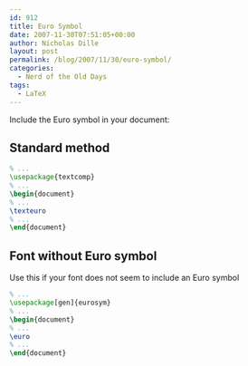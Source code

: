 ```yaml
---
id: 912
title: Euro Symbol
date: 2007-11-30T07:51:05+00:00
author: Nicholas Dille
layout: post
permalink: /blog/2007/11/30/euro-symbol/
categories:
  - Nerd of the Old Days
tags:
  - LaTeX
---
```

Include the Euro symbol in your document:<!--more-->

## Standard method

```latex
% ...
\usepackage{textcomp}
% ...
\begin{document}
% ...
\texteuro
% ...
\end{document}
```

## Font without Euro symbol

Use this if your font does not seem to include an Euro symbol

```latex
% ...
\usepackage[gen]{eurosym}
% ...
\begin{document}
% ...
\euro
% ...
\end{document}
```